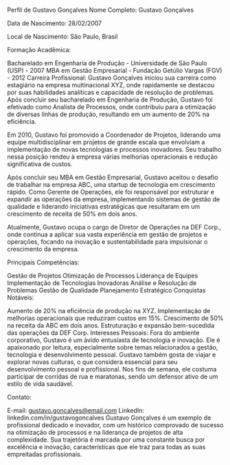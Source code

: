 Perfil de Gustavo Gonçalves
Nome Completo: Gustavo Gonçalves

Data de Nascimento: 28/02/2007

Local de Nascimento: São Paulo, Brasil

Formação Acadêmica:

Bacharelado em Engenharia de Produção - Universidade de São Paulo (USP) - 2007
MBA em Gestão Empresarial - Fundação Getúlio Vargas (FGV) - 2012
Carreira Profissional:
Gustavo Gonçalves iniciou sua carreira como estagiário na empresa multinacional XYZ, onde rapidamente se destacou por suas habilidades analíticas e capacidade de resolução de problemas. Após concluir seu bacharelado em Engenharia de Produção, Gustavo foi efetivado como Analista de Processos, onde contribuiu para a otimização de diversas linhas de produção, resultando em um aumento de 20% na eficiência.

Em 2010, Gustavo foi promovido a Coordenador de Projetos, liderando uma equipe multidisciplinar em projetos de grande escala que envolviam a implementação de novas tecnologias e processos inovadores. Seu trabalho nessa posição rendeu à empresa várias melhorias operacionais e redução significativa de custos.

Após concluir seu MBA em Gestão Empresarial, Gustavo aceitou o desafio de trabalhar na empresa ABC, uma startup de tecnologia em crescimento rápido. Como Gerente de Operações, ele foi responsável por estruturar e expandir as operações da empresa, implementando sistemas de gestão de qualidade e liderando iniciativas estratégicas que resultaram em um crescimento de receita de 50% em dois anos.

Atualmente, Gustavo ocupa o cargo de Diretor de Operações na DEF Corp., onde continua a aplicar sua vasta experiência em gestão de projetos e operações, focando na inovação e sustentabilidade para impulsionar o crescimento da empresa.

Principais Competências:

Gestão de Projetos
Otimização de Processos
Liderança de Equipes
Implementação de Tecnologias Inovadoras
Análise e Resolução de Problemas
Gestão de Qualidade
Planejamento Estratégico
Conquistas Notáveis:

Aumento de 20% na eficiência de produção na XYZ.
Implementação de melhorias operacionais que reduziram custos em 15%.
Crescimento de 50% na receita da ABC em dois anos.
Estruturação e expansão bem-sucedida das operações da DEF Corp.
Interesses Pessoais:
Fora do ambiente corporativo, Gustavo é um ávido entusiasta de tecnologia e inovação. Ele é apaixonado por leitura, especialmente sobre temas relacionados a gestão, tecnologia e desenvolvimento pessoal. Gustavo também gosta de viajar e explorar novas culturas, o que considera essencial para seu desenvolvimento pessoal e profissional. Nos fins de semana, ele costuma participar de corridas de rua e maratonas, sendo um defensor ativo de um estilo de vida saudável.

Contato:

E-mail: gustavo.goncalves@email.com
LinkedIn: linkedin.com/in/gustavogoncalves
Gustavo Gonçalves é um exemplo de profissional dedicado e inovador, com um histórico comprovado de sucesso na otimização de processos e na liderança de projetos de alta complexidade. Sua trajetória é marcada por uma constante busca por excelência e inovação, características que ele traz para todas as suas empreitadas profissionais.
